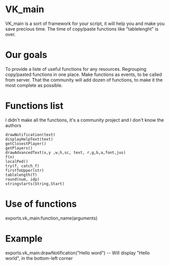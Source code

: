 # VK_main
VK_main is a sort of framework for your script, it will help you and make you save precious time. The time of copy/paste functions like "tablelenght" is over.


# Our goals

To provide a liste of useful functions for any resources.
Regrouping copy/pasted functions in one place.
Make functions as events, to be called from server.
That the community will add dozen of functions, to make it the most complete as possible.


# Functions list 
I didn't make all the functions, it's a community project and I don't know the authors

    drawNotification(text)
    displayHelpText(text)
    getClosestPlayer()
    getPlayers()
    drawAdvancedText(x,y ,w,h,sc, text, r,g,b,a,font,jus)
    f(n)
    localPed()
    try(f, catch_f)
    firstToUpper(str)
    tablelength(T)
    round(num, idp)
    stringstarts(String,Start)
    
# Use of functions

exports.vk_main:function_name(arguments)

# Example

exports.vk_main:drawNotification("Hello word") -- Will display "Hello world", in the bottom-left corner
